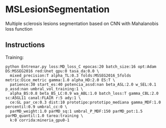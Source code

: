 # MSLesionSegmentation
Multiple sclerosis lesions segmentation based on CNN with Mahalanobis loss function

## Instructions

Training:
```
python Entrenar.py loss:MD_loss_C epocas:20 batch_size:16 opt:Adam DS:MSSEG2016 red:Unet gpu:0 tasa_da:0.0 \
  mixed_precision:T alpha_TL:0.3 folds:MSSEG2016_5folds metric:Dice_metric gamma:1.0 alpha_HD:2.0 ES:T \
  patience:30 start_es:40 potencia_assd:nan beta_ASL:2.0 w_SEL:0.1 p_assd:nan umbral_vol_training:1 \
  alpha_BS:0.8 beta_BS_LC:0.9 wa_ABL:1.0 batch_loss:T gamma_CBL:2.0 sc:A5GL11 canal:FLAIR r:5 ady:1 \
  ce:GL par_ce:0.3 dist:10 prototipo:prototipo_mediana gamma_MDF:1.0 percentil:0.9 umbral_cc:0 \
  parMD_weight:1.0 parMD_sq:1 umbral_P_MDF:150 parMD_pot:1.5 parMD_quantil:1.0 tarea:training \
  k:0 corrida:mineria_gpu0-1
```
